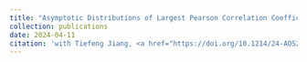 ```yaml
---
title: "Asymptotic Distributions of Largest Pearson Correlation Coefficients Under Dependent Structures"
collection: publications
date: 2024-04-11
citation: 'with Tiefeng Jiang, <a href="https://doi.org/10.1214/24-AOS2369" style="color: #1a0dab;"><em>Annals of Statistics</em>, 53(3): 907–928, 2025</a>.'
---
```

